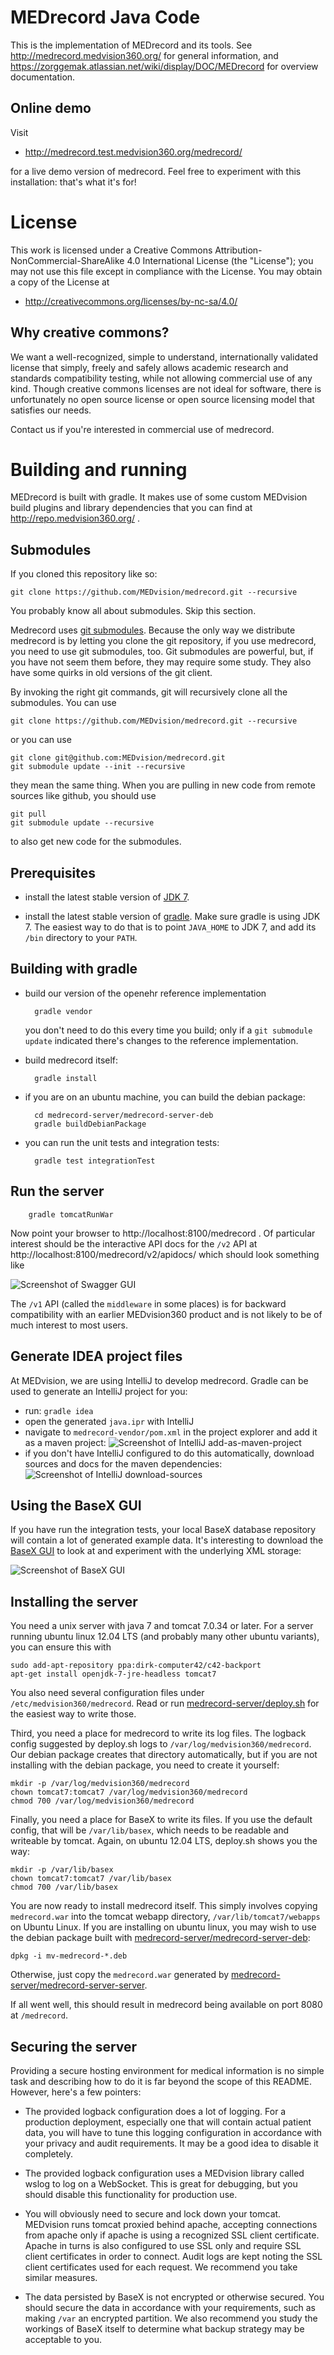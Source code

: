 MEDrecord Java Code
===================
This is the implementation of MEDrecord and its tools. See http://medrecord.medvision360.org/ for general information,
and https://zorggemak.atlassian.net/wiki/display/DOC/MEDrecord for overview documentation.

Online demo
-----------
Visit

* http://medrecord.test.medvision360.org/medrecord/

for a live demo version of medrecord. Feel free to experiment with this installation: that's what it's for!


License
=======
This work is licensed under a Creative Commons Attribution-NonCommercial-ShareAlike 4.0 International License (the 
"License"); you may not use this file except in compliance with the License. You may obtain a copy of the License at

* http://creativecommons.org/licenses/by-nc-sa/4.0/


Why creative commons?
---------------------
We want a well-recognized, simple to understand, internationally validated license that simply, freely and safely
allows academic research and standards compatibility testing, while not allowing commercial use of any kind. 
Though creative commons licenses are not ideal for software, there is unfortunately no open source license or open 
source licensing model that satisfies our needs.

Contact us if you're interested in commercial use of medrecord.


Building and running
====================
MEDrecord is built with gradle. It makes use of some custom MEDvision build plugins and library dependencies that you
 can find at http://repo.medvision360.org/ .

Submodules
----------
If you cloned this repository like so:

    git clone https://github.com/MEDvision/medrecord.git --recursive

You probably know all about submodules. Skip this section.

Medrecord uses [git submodules](http://git-scm.com/book/en/Git-Tools-Submodules). Because the only way we distribute 
medrecord is by letting you clone the git repository, if you use medrecord, you need to use git submodules, too. Git
submodules are powerful, but, if you have not seem them before, they may require some study. They also have some
quirks in old versions of the git client.

By invoking the right git commands, git will recursively clone all the submodules. You can use

    git clone https://github.com/MEDvision/medrecord.git --recursive

or you can use

    git clone git@github.com:MEDvision/medrecord.git
    git submodule update --init --recursive

they mean the same thing. When you are pulling in new code from remote sources like github, you should use

    git pull
    git submodule update --recursive

to also get new code for the submodules.


Prerequisites
-------------
- install the latest stable version of
  [JDK 7](http://www.oracle.com/technetwork/java/javase/downloads/jdk7-downloads-1880260.html).

- install the latest stable version of [gradle](http://www.gradle.org/). Make sure gradle is using JDK 7.
  The easiest way to do that is to point `JAVA_HOME` to JDK 7, and add its `/bin` directory to your `PATH`.


Building with gradle
--------------------
- build our version of the openehr reference implementation

        gradle vendor
  
  you don't need to do this every time you build; only if a `git submodule update` indicated there's
  changes to the reference implementation.

- build medrecord itself:

        gradle install

- if you are on an ubuntu machine, you can build the debian package:

        cd medrecord-server/medrecord-server-deb
        gradle buildDebianPackage

- you can run the unit tests and integration tests:

        gradle test integrationTest


Run the server
--------------
        gradle tomcatRunWar

Now point your browser to http://localhost:8100/medrecord . Of particular interest should be the interactive API docs
for the `/v2` API at http://localhost:8100/medrecord/v2/apidocs/ which should look something like
 
![Screenshot of Swagger GUI](../docs/apidocs.jpg)

The `/v1` API (called the `middleware` in some places) is for backward compatibility with an earlier MEDvision360 
product and is not likely to be of much interest to most users.


Generate IDEA project files
---------------------------
At MEDvision, we are using IntelliJ to develop medrecord. Gradle can be used to generate an IntelliJ project for you:

- run: `gradle idea`
- open the generated `java.ipr` with IntelliJ
- navigate to `medrecord-vendor/pom.xml` in the project explorer and add it as a maven project:
  ![Screenshot of IntelliJ add-as-maven-project](../docs/add_as_maven_project.jpg)
- if you don't have IntelliJ configured to do this automatically, download sources and docs for the maven dependencies:
  ![Screenshot of IntelliJ download-sources](../docs/sources_and_docs.jpg)


Using the BaseX GUI
-------------------
If you have run the integration tests, your local BaseX database repository will contain a lot of generated 
example data. It's interesting to download the
[BaseX GUI](http://basex.org/products/gui/) to look at and experiment with the underlying XML storage:

![Screenshot of BaseX GUI](../docs/basex_gui.jpg)


Installing the server
---------------------
You need a unix server with java 7 and tomcat 7.0.34 or later. For a server running ubuntu linux 12.04 LTS (and
probably many other ubuntu variants), you can ensure this with

    sudo add-apt-repository ppa:dirk-computer42/c42-backport
    apt-get install openjdk-7-jre-headless tomcat7

You also need several configuration files under `/etc/medvision360/medrecord`. Read or run
[medrecord-server/deploy.sh](medrecord-server/deploy.sh) for the easiest way to write those.

Third, you need a place for medrecord to write its log files. The logback config suggested by deploy.sh logs to
`/var/log/medvision360/medrecord`. Our debian package creates that directory automatically, but if you are not
installing with the debian package, you need to create it yourself:

    mkdir -p /var/log/medvision360/medrecord
    chown tomcat7:tomcat7 /var/log/medvision360/medrecord
    chmod 700 /var/log/medvision360/medrecord

Finally, you need a place for BaseX to write its files. If you use the default config, that will be `/var/lib/basex`,
which needs to be readable and writeable by tomcat. Again, on ubuntu 12.04 LTS, deploy.sh shows you the way:

    mkdir -p /var/lib/basex
    chown tomcat7:tomcat7 /var/lib/basex
    chmod 700 /var/lib/basex

You are now ready to install medrecord itself. This simply involves copying `medrecord.war` into the tomcat webapp
directory, `/var/lib/tomcat7/webapps` on Ubuntu Linux. If you are installing on ubuntu linux, you may wish to use the
debian package built with
[medrecord-server/medrecord-server-deb](medrecord-server/medrecord-server-deb):

    dpkg -i mv-medrecord-*.deb

Otherwise, just copy the `medrecord.war` generated by
[medrecord-server/medrecord-server-server](medrecord-server/medrecord-server-server).

If all went well, this should result in medrecord being available on port 8080 at `/medrecord`.


Securing the server
-------------------
Providing a secure hosting environment for medical information is no simple task and describing how to do it is
far beyond the scope of this README. However, here's a few pointers:

- The provided logback configuration does a lot of logging. For a production deployment, especially one that will
  contain actual patient data, you will have to tune this logging configuration in accordance with your privacy and
  audit requirements. It may be a good idea to disable it completely.

- The provided logback configuration uses a MEDvision library called wslog to log on a WebSocket. This is great for
  debugging, but you should disable this functionality for production use.

- You will obviously need to secure and lock down your tomcat. MEDvision runs tomcat proxied behind apache, accepting
  connections from apache only if apache is using a recognized SSL client certificate. Apache in turns is also
  configured to use SSL only and require SSL client certificates in order to connect. Audit logs are kept noting the
  SSL client certificates used for each request. We recommend you take similar measures.

- The data persisted by BaseX is not encrypted or otherwise secured. You should secure the data in accordance with
  your requirements, such as making `/var` an encrypted partition. We also recommend you study the workings of BaseX
  itself to determine what backup strategy may be acceptable to you.
